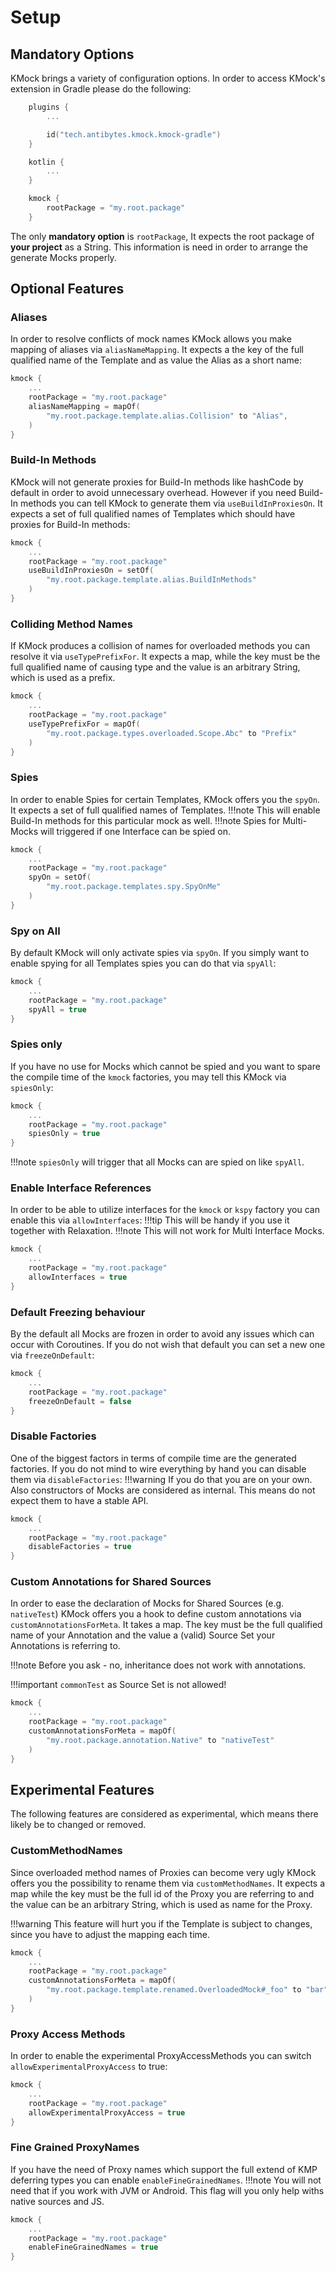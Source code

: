 # Setup
## Mandatory Options
KMock brings a variety of configuration options.
In order to access KMock's extension in Gradle please do the following:


```kotlin
    plugins {
        ...

        id("tech.antibytes.kmock.kmock-gradle")
    }

    kotlin {
        ...
    }

    kmock {
        rootPackage = "my.root.package"
    }
```

The only **mandatory option** is `rootPackage`,
It expects the root package of **your project** as a String.
This information is need in order to arrange the generate Mocks properly.

## Optional Features
### Aliases
In order to resolve conflicts of mock names KMock allows you make mapping of aliases via `aliasNameMapping`.
It expects a the key of the full qualified name of the Template and as value the Alias as a short name:
```kotlin
kmock {
    ...
    rootPackage = "my.root.package"
    aliasNameMapping = mapOf(
        "my.root.package.template.alias.Collision" to "Alias",
    )
}
```

### Build-In Methods
KMock will not generate proxies for Build-In methods like hashCode by default in order to avoid unnecessary overhead.
However if you need Build-In methods you can tell KMock to generate them via `useBuildInProxiesOn`.
It expects a set of full qualified names of Templates which should have proxies for Build-In methods:
```kotlin
kmock {
    ...
    rootPackage = "my.root.package"
    useBuildInProxiesOn = setOf(
        "my.root.package.template.alias.BuildInMethods"
    )
}
```

### Colliding Method Names
If KMock produces a collision of names for overloaded methods you can resolve it via `useTypePrefixFor`.
It expects a map, while the key must be the full qualified name of causing type and the value is an arbitrary String, which is used as a prefix.
```kotlin
kmock {
    ...
    rootPackage = "my.root.package"
    useTypePrefixFor = mapOf(
        "my.root.package.types.overloaded.Scope.Abc" to "Prefix"
    )
}
```

### Spies
In order to enable Spies for certain Templates, KMock offers you the `spyOn`.
It expects a set of full qualified names of Templates.
!!!note
    This will enable Build-In methods for this particular mock as well.
!!!note
    Spies for Multi-Mocks will triggered if one Interface can be spied on.
```kotlin
kmock {
    ...
    rootPackage = "my.root.package"
    spyOn = setOf(
        "my.root.package.templates.spy.SpyOnMe"
    )
}
```

### Spy on All
By default KMock will only activate spies via `spyOn`.
If you simply want to enable spying for all Templates spies you can do that via `spyAll`:
```kotlin
kmock {
    ...
    rootPackage = "my.root.package"
    spyAll = true
}
```

### Spies only
If you have no use for Mocks which cannot be spied and you want to spare the compile time of the `kmock` factories,
you may tell this KMock via `spiesOnly`:
```kotlin
kmock {
    ...
    rootPackage = "my.root.package"
    spiesOnly = true
}
```
!!!note
    `spiesOnly` will trigger that all Mocks can are spied on like `spyAll`.

### Enable Interface References
In order to be able to utilize interfaces for the `kmock` or `kspy` factory you can enable this via `allowInterfaces`:
!!!tip
    This will be handy if you use it together with Relaxation.
!!!note
    This will not work for Multi Interface Mocks.
```kotlin
kmock {
    ...
    rootPackage = "my.root.package"
    allowInterfaces = true
}
```

### Default Freezing behaviour
By the default all Mocks are frozen in order to avoid any issues which can occur with Coroutines.
If you do not wish that default you can set a new one via `freezeOnDefault`:
```kotlin
kmock {
    ...
    rootPackage = "my.root.package"
    freezeOnDefault = false
}
```

### Disable Factories
One of the biggest factors in terms of compile time are the generated factories.
If you do not mind to wire everything by hand you can disable them via `disableFactories`:
!!!warning
    If you do that you are on your own.
    Also constructors of Mocks are considered as internal.
    This means do not expect them to have a stable API.
```kotlin
kmock {
    ...
    rootPackage = "my.root.package"
    disableFactories = true
}
```

### Custom Annotations for Shared Sources
In order to ease the declaration of Mocks for Shared Sources (e.g. `nativeTest`)  KMock offers you a hook to define custom
annotations via `customAnnotationsForMeta`.
It takes a map.
The key must be the full qualified name of your Annotation and the value a (valid) Source Set your Annotations is referring to.

!!!note
    Before you ask - no, inheritance does not work with annotations.

!!!important
    `commonTest` as Source Set is not allowed!

```kotlin
kmock {
    ...
    rootPackage = "my.root.package"
    customAnnotationsForMeta = mapOf(
        "my.root.package.annotation.Native" to "nativeTest"
    )
}
```

## Experimental Features
The following features are considered as experimental, which means there likely be to changed or removed.

### CustomMethodNames
Since overloaded method names of Proxies can become very ugly KMock offers you the possibility to rename them via `customMethodNames`.
It expects a map while the key must be the full id of the Proxy you are referring to and the value can be an arbitrary String, which is used as name for the Proxy.

!!!warning
    This feature will hurt you if the Template is subject to changes, since you have to adjust the mapping each time.
```kotlin
kmock {
    ...
    rootPackage = "my.root.package"
    customAnnotationsForMeta = mapOf(
        "my.root.package.template.renamed.OverloadedMock#_foo" to "bar"
    )
}
```

### Proxy Access Methods
In order to enable the experimental ProxyAccessMethods you can switch `allowExperimentalProxyAccess` to true:
```kotlin
kmock {
    ...
    rootPackage = "my.root.package"
    allowExperimentalProxyAccess = true
}
```

### Fine Grained ProxyNames
If you have the need of Proxy names which support the full extend of KMP deferring types you can enable `enableFineGrainedNames`.
!!!note
    You will not need that if you work with JVM or Android.
    This flag will you only help withs native sources and JS.
```kotlin
kmock {
    ...
    rootPackage = "my.root.package"
    enableFineGrainedNames = true
}
```

